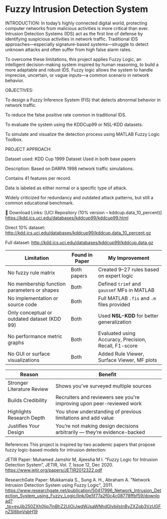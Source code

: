 # Fuzzy Intrusion Detection System

INTRODUCTION:
In today’s highly connected digital world, protecting computer networks from malicious activities is more critical than ever. Intrusion Detection Systems (IDS) act as the first line of defense by identifying suspicious activities in network traffic. Traditional IDS approaches—especially signature-based systems—struggle to detect unknown attacks and often suffer from high false alarm rates.

To overcome these limitations, this project applies Fuzzy Logic, an intelligent decision-making system inspired by human reasoning, to build a more adaptable and robust IDS. Fuzzy logic allows the system to handle imprecise, uncertain, or vague inputs—a common scenario in network behavior.

OBJECTIVES:

To design a Fuzzy Inference System (FIS) that detects abnormal behavior in network traffic.

To reduce the false positive rate common in traditional IDS.

To evaluate the system using the KDDCup99 or NSL-KDD datasets.

To simulate and visualize the detection process using MATLAB Fuzzy Logic Toolbox.

PROJECT APPROACH:


Dataset used:
KDD Cup 1999 Dataset
Used in both base papers

Description:
Based on DARPA 1998 network traffic simulations.

Contains 41 features per record.

Data is labeled as either normal or a specific type of attack.

Widely criticized for redundancy and outdated attack patterns, but still a common educational benchmark.

🔗 Download Links:
[UCI Repository (10% version – kddcup.data_10_percent)]
https://kdd.ics.uci.edu/databases/kddcup99/kddcup99.html

Direct 10% dataset:
http://kdd.ics.uci.edu/databases/kddcup99/kddcup.data_10_percent.gz

Full dataset:
http://kdd.ics.uci.edu/databases/kddcup99/kddcup.data.gz

| Limitation                                   | Found in Paper | My Improvement                                        |
| -------------------------------------------- | -------------- | ----------------------------------------------------- |
| No fuzzy rule matrix                         | Both papers    | Created 9–27 rules based on expert logic              |
| No membership function parameters or shapes  | Both           | Defined `trimf` and `gaussmf` MFs in MATLAB           |
| No implementation or source code             | Both           | Full MATLAB `.fis` and `.m` files provided            |
| Only conceptual or outdated dataset (KDD 99) | Both           | Used **NSL-KDD** for better generalization            |
| No performance metric graphs                 | Both           | Evaluated using Accuracy, Precision, Recall, F1-score |
| No GUI or surface visualizations             | Both           | Added Rule Viewer, Surface Viewer, MF plots           |


| Reason                       | Benefit                                                                  |
| -----------------------------| ------------------------------------------------------------------------ |
|   Stronger Literature Review | Shows you've surveyed multiple sources                                   |
|   Builds Credibility         | Recruiters and reviewers see you're improving upon peer-reviewed work    |
|   Highlights Research Depth  | You show understanding of previous limitations and add value             |
|    Justifies Your Design     | You’re not making design decisions arbitrarily — they’re evidence-backed |

References
This project is inspired by two academic papers that propose fuzzy logic-based models for intrusion detection:

JETIR Paper:
Muhamed Jamshir M, Ajeesha M I.
“Fuzzy Logic for Intrusion Detection System”, JETIR, Vol. 7, Issue 12, Dec 2020.
https://www.jetir.org/papers/JETIR2012322.pdf

ResearchGate Paper:
Mukkamala S., Sung A. H., Abraham A.
"Network Intrusion Detection System using Fuzzy Logic", 2011.
https://www.researchgate.net/publication/50417996_Network_Intrusion_Detection_System_using_Fuzzy_Logic/link/0e5f77a2f0c4c08778ffbf59/download?_tp=eyJjb250ZXh0Ijp7InBhZ2UiOiJwdWJsaWNhdGlvbiIsInByZXZpb3VzUGFnZSI6bnVsbH19
